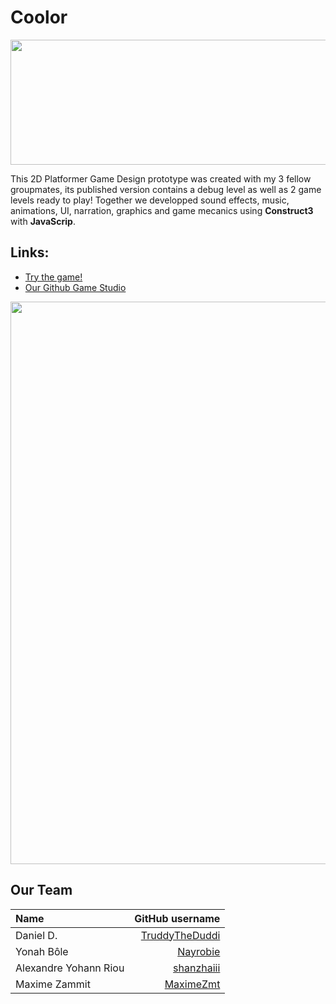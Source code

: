 # Coolor

<img src="https://pictshare.net/y9odxj.png" width="700" height="200">

This 2D Platformer Game Design prototype was created with my 3 fellow groupmates, its published version contains a debug level as well as 2 game levels ready to play! Together we developped sound effects, music, animations, UI, narration, graphics and game mecanics using **Construct3** with **JavaScrip**. 

## Links:
- [Try the game!](https://maximezmt.itch.io/coolor)
- [Our Github Game Studio](https://github.com/RabbitStudiosCH)
 
<img src="https://pictshare.net/xcz77n.jpg" width="700" height="900">


## Our Team
| Name                    |                                     GitHub username |
| :---------------------- | --------------------------------------------------: |
| Daniel D.               | [TruddyTheDuddi](https://github.com/TruddyTheDuddi) |
| Yonah Bôle              |             [Nayrobie](https://github.com/Nayrobie) |
| Alexandre Yohann Riou   |         [shanzhaiii](https://github.com/shanzhaiii) |
| Maxime Zammit           |           [MaximeZmt](https://github.com/MaximeZmt) |
